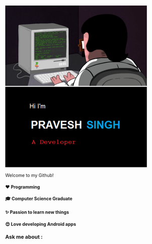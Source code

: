 <img src ="https://raw.githubusercontent.com/pro1416/pro1416/master/programming.gif" width ="450px" height ="255px"><img src="https://raw.githubusercontent.com/pro1416/pro1416/master/git%20logo.png" width ="450px">

Welcome to my Github!

#### ❤️ Programming ####
#### 🎓 Computer Science Graduate ####
#### ✨ Passion to learn new things ####
#### 😍 Love developing Android apps


<h3> Ask me about : </h3>
 
